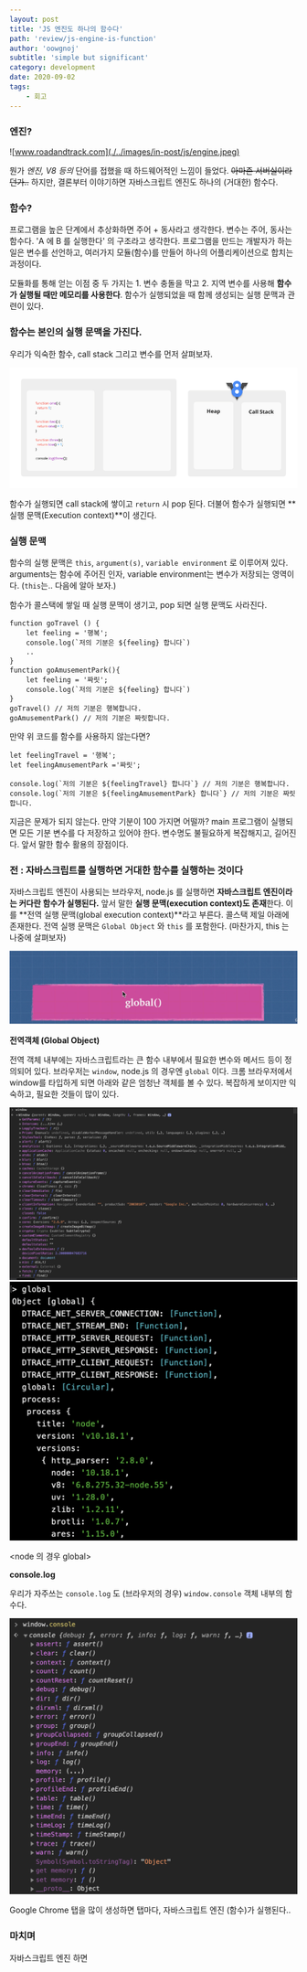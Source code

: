 ```yaml
---
layout: post
title: 'JS 엔진도 하나의 함수다'
path: 'review/js-engine-is-function'
author: 'oowgnoj'
subtitle: 'simple but significant'
category: development
date: 2020-09-02
tags:
    - 회고
---
```


### 엔진?

![www.roadandtrack.com](./../images/in-post/js/engine.jpeg)

뭔가 *엔진, V8 등의* 단어를 접했을 때 하드웨어적인 느낌이 들었다. ~~아마존 서버실이라던가..~~  하지만, 결론부터 이야기하면 자바스크립트 엔진도 하나의 (거대한) 함수다.

### 함수?

프로그램을 높은 단계에서 추상화하면 주어 + 동사라고 생각한다. 변수는 주어, 동사는 함수다. 'A 에 B 를 실행한다' 의 구조라고 생각한다. 프로그램을 만드는 개발자가 하는 일은 변수를 선언하고, 여러가지 모듈(함수)를 만들어 하나의 어플리케이션으로 합치는 과정이다.

모듈화를 통해 얻는 이점 중 두 가지는 1. 변수 충돌을 막고  2. 지역 변수를 사용해 **함수가 실행될 때만 메모리를 사용한다**. 함수가 실행되었을 때 함께 생성되는 실행 문맥과 관련이 있다.

### 함수는 본인의 실행 문맥을 가진다.

우리가 익숙한 함수, call stack 그리고 변수를 먼저 살펴보자. 

![콜 스택 (출처 how-havascript-works DEV)](./../images/in-post/js/callstack.gif)

함수가 실행되면 call stack에 쌓이고 `return` 시 pop 된다. 더불어 함수가 실행되면 **실행 문맥(Execution context)**이 생긴다.

### 실행 문맥

함수의 실행 문맥은 `this`, `argument(s)`, `variable environment` 로 이루어져 있다. arguments는 함수에 주어진 인자, variable environment는 변수가 저장되는 영역이다. (`this`는.. 다음에 알아 보자.)

함수가 콜스택에 쌓일 때 실행 문맥이 생기고, pop 되면 실행 문맥도 사라진다. 

````
function goTravel () {
	let feeling = '행복';
	console.log(`저의 기분은 ${feeling} 합니다`)
	..
}
function goAmusementPark(){
	let feeling = '짜릿';
	console.log(`저의 기분은 ${feeling} 합니다`)
}
goTravel() // 저의 기분은 행복합니다.
goAmusementPark() // 저의 기분은 짜릿합니다.
````

만약 위 코드를 함수를 사용하지 않는다면? 

````
let feelingTravel = '행복';
let feelingAmusementPark ='짜릿';

console.log(`저의 기분은 ${feelingTravel} 합니다`} // 저의 기분은 행복합니다.
console.log(`저의 기분은 ${feelingAmusementPark} 합니다`} // 저의 기분은 짜릿합니다.

````

지금은 문제가 되지 않는다. 만약 기분이 100 가지면 어떨까? main 프로그램이 실행되면 모든 기분 변수를 다 저장하고 있어야 한다. 변수명도 불필요하게 복잡해지고, 길어진다. 앞서 말한 함수 활용의 장점이다.

### 전 : 자바스크립트를 실행하면 거대한 함수를 실행하는 것이다

자바스크립트 엔진이 사용되는 브라우저, node.js 를 실행하면 **자바스크립트 엔진이라는 커다란 함수가 실행된다.** 앞서 말한 **실행 문맥(execution context)도 존재**한다. 이를 **전역 실행 문맥(global execution context)**라고 부른다. 콜스택 제일 아래에 존재한다. 전역 실행 문맥은 `Global Object` 와 `this` 를 포함한다. (마찬가지, this 는 나중에 살펴보자)

![전역 실행 문맥 (출처 advanced js concept-udemy)](./../images/in-post/js/global_exe_ctx.png)


**전역객체 (Global Object)**

전역 객체 내부에는 자바스크립트라는 큰 함수 내부에서 필요한 변수와 메서드 등이 정의되어 있다. 브라우저는  `window`, node.js 의 경우엔 `global` 이다. 크롬 브라우저에서 window를 타입하게 되면 아래와 같은 엄청난 객체를 볼 수 있다. 복잡하게 보이지만 익숙하고, 필요한 것들이 많이 있다.

![브라우저의 경우 window](./../images/in-post/js/web_console.png)
![node의 경우 global](./../images/in-post/js/node_console.png)


<node 의 경우 global>

**console.log**

우리가 자주쓰는 `console.log` 도 (브라우저의 경우) `window.console` 객체 내부의 함수다. 

![window.console.log](./../images/in-post/js/web_console_log.png)

Google Chrome 탭을 많이 생성하면 탭마다, 자바스크립트 엔진 (함수)가 실행된다..

### 마치며

자바스크립트 엔진 하면 
